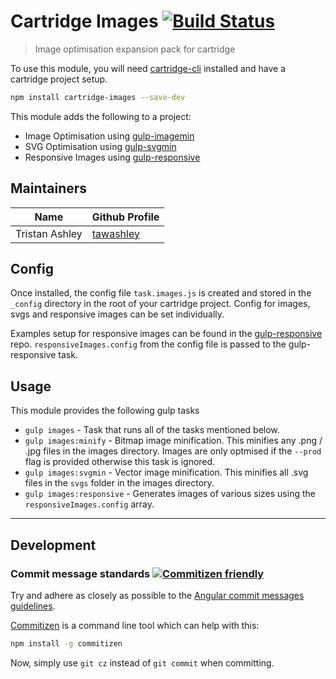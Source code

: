 # Cartridge Images [![Build Status](https://travis-ci.org/cartridge/cartridge-images.svg?branch=master)](https://travis-ci.org/cartridge/cartridge-images)

> Image optimisation expansion pack for cartridge

To use this module, you will need [cartridge-cli](https://github.com/cartridge/cartridge-cli) installed and have a cartridge project setup.

```sh
npm install cartridge-images --save-dev
```

This module adds the following to a project:

* Image Optimisation using [gulp-imagemin](https://github.com/sindresorhus/gulp-imagemin)
* SVG Optimisation using [gulp-svgmin](https://github.com/ben-eb/gulp-svgmin)
* Responsive Images using [gulp-responsive](https://github.com/mahnunchik/gulp-responsive)

## Maintainers

| Name          | Github Profile                  |
| ------------- |---------------------------------|
| Tristan Ashley  | [tawashley](https://github.com/tawashley) |

## Config

Once installed, the config file `task.images.js` is created and stored in the `_config` directory in the root of your cartridge project. Config for images, svgs and responsive images can be set individually.

Examples setup for responsive images can be found in the [gulp-responsive](https://github.com/mahnunchik/gulp-responsive) repo. `responsiveImages.config` from the config file is passed to the gulp-responsive task.

## Usage

This module provides the following gulp tasks

* `gulp images` - Task that runs all of the tasks mentioned below.
* `gulp images:minify` - Bitmap image minification. This minifies any .png / .jpg files in the images directory. Images are only optmised if the `--prod` flag is provided otherwise this task is ignored.
* `gulp images:svgmin` - Vector image minification. This minifies all .svg files in the `svgs` folder in the images directory.
* `gulp images:responsive` - Generates images of various sizes using the `responsiveImages.config` array.

* * *

## Development
### Commit message standards [![Commitizen friendly](https://img.shields.io/badge/commitizen-friendly-brightgreen.svg)](http://commitizen.github.io/cz-cli/)
Try and adhere as closely as possible to the [Angular commit messages guidelines](https://github.com/angular/angular.js/blob/master/CONTRIBUTING.md#-git-commit-guidelines).

[Commitizen](https://github.com/commitizen/cz-cli) is a command line tool which can help with this:
```sh
npm install -g commitizen
```
Now, simply use `git cz` instead of `git commit` when committing.
